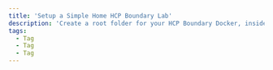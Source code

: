 ```yaml
---
title: 'Setup a Simple Home HCP Boundary Lab'
description: 'Create a root folder for your HCP Boundary Docker, inside that folder create the following docker-compose.yml and volume file structure.'
tags:
  - Tag
  - Tag
  - Tag
---
```

